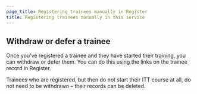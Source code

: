 ```yaml
---
page_title: Registering trainees manually in Register
title: Registering trainees manually in this service
---
```

<h2 class="govuk-heading-m">Withdraw or defer a trainee</h2>

Once you’ve registered a trainee and they have started their training, you can withdraw or defer them. You can do this using the links on the trainee record in Register.

Trainees who are registered, but then do not start their ITT course at all, do not need to be withdrawn – their records can be deleted.
